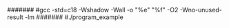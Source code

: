 
####### #gcc -std=c18 -Wshadow -Wall -o "%e" "%f" -O2 -Wno-unused-result -lm
####### #./program_example
